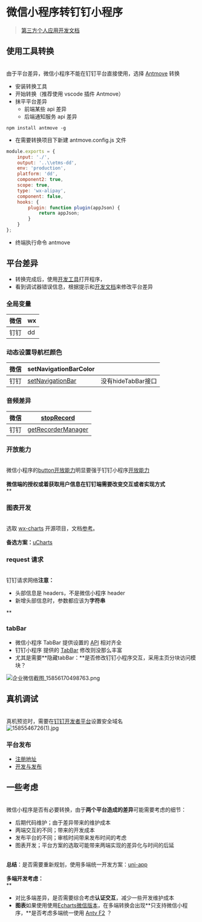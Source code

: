 # 微信小程序转钉钉小程序

> [第三方个人应用开发文档](https://ding-doc.dingtalk.com/doc#/personnal/fdzxvg)

<a name="zZyUq"></a>
## 使用工具转换

<br />由于平台差异，微信小程序不能在钉钉平台直接使用，选择 [Antmove](https://github.com/ant-move/Antmove) 转换<br />

- 安装转换工具
- 开始转换（推荐使用 vscode 插件 Antmove）
- 抹平平台差异
   - 前端某些 api 差异
   - 后端通知服务 api 差异



```shell
npm install antmove -g
```


- 在需要转换项目下新建 antmove.config.js 文件



```javascript
module.exports = {
	input: './',
	output: '..\\etms-dd',
	env: 'production',
	platform: 'dd',
	component2: true,
	scope: true,
	type: 'wx-alipay',
	component: false,
	hooks: {
		plugin: function plugin(appJson) {
			return appJson;
		}
	}
};
```


- 终端执行命令 antmove 
<a name="8bjkM"></a>
## 平台差异


- 转换完成后，使用[开发工具](https://ding-doc.dingtalk.com/doc#/kn6zg7/zunrdk)打开程序，
- 看到调试器错误信息，根据提示和[开发文档](https://ding-doc.dingtalk.com/doc#/dev/ed25rr)来修改平台差异



<a name="ysosa"></a>
### 全局变量



| 微信 | wx |
| --- | --- |
| 钉钉 | dd |



<a name="SBLK9"></a>
### 动态设置导航栏颜色



| 微信 | setNavigationBarColor |  |
| --- | --- | --- |
| 钉钉 | [setNavigationBar](https://ding-doc.dingtalk.com/doc#/dev/ui-navigate/dd.setNavigationBar) | 没有hideTabBar接口 |



<a name="aPesd"></a>
### 音频差异



| 微信 | [stopRecord](https://developers.weixin.qq.com/miniprogram/dev/api/media/recorder/wx.stopRecord.html) |
| --- | --- |
| 钉钉 | [getRecorderManager](https://ding-doc.dingtalk.com/doc#/dev/vw45p8) |



<a name="StdSk"></a>
### 开放能力

<br />微信小程序的[button开放能力](https://developers.weixin.qq.com/miniprogram/dev/component/button.html)明显要强于钉钉小程序[开放能力](https://ding-doc.dingtalk.com/doc#/dev/button-component)<br />
<br />**微信端的授权或着获取用户信息在钉钉端需要改变交互或者实现方式**<br />**
<a name="k2OUi"></a>
### 图表开发

<br />选取 [wx-charts](https://github.com/one-pupil/wx-charts) 开源项目，文档[参考](https://github.com/xiaolin3303/wx-charts/issues/56)。<br />
<br />**备选方案：**[uCharts](https://gitee.com/uCharts/uCharts)<br />

<a name="6437aa0f"></a>
### request 请求

<br />钉钉请求网络**注意：**<br />

- 头部信息是 headers，不是微信小程序 header
- 新增头部信息时，参数都应该为**字符串**

**
<a name="L1zMT"></a>
### tabBar

- 微信小程序 TabBar 提供设置的 [API](https://developers.weixin.qq.com/miniprogram/dev/api/ui/tab-bar/wx.showTabBarRedDot.html) 相对齐全
- 钉钉小程序 提供的 [TabBar](https://ding-doc.dingtalk.com/doc#/dev/ms4gid) 修改则没那么丰富
- 尤其是需要**隐藏tabBar：**是否修改钉钉小程序交互，采用主页分块访问模块？

![企业微信截图_15856170498763.png](https://cdn.nlark.com/yuque/0/2020/png/124135/1585617065462-d016b107-9701-4771-a32c-9e897d9b4db4.png#align=left&display=inline&height=413&name=%E4%BC%81%E4%B8%9A%E5%BE%AE%E4%BF%A1%E6%88%AA%E5%9B%BE_15856170498763.png&originHeight=568&originWidth=333&size=6486&status=done&style=none&width=243)<br />

<a name="c42e96e1"></a>
## 真机调试

<br />真机预览时，需要在[钉钉开发者平台](https://open-dev.dingtalk.com/#/userSuite/setting/dingoagbigcsptkcbblwpm?tab=1)设置安全域名<br />![1585546726(1).jpg](https://cdn.nlark.com/yuque/0/2020/jpeg/124135/1585546741155-072d1ac8-3846-4355-8f83-b25cd7e791bb.jpeg#align=left&display=inline&height=712&name=1585546726%281%29.jpg&originHeight=712&originWidth=1363&size=24598&status=done&style=none&width=1363)<br />

<a name="Otp2M"></a>
### 平台发布


- [注册地址](https://open-dev.dingtalk.com/#/index)
- [开发与发布](https://ding-doc.dingtalk.com/doc#/isv/yeun2g)



<a name="EbCKp"></a>
## 一些考虑

<br />微信小程序是否有必要转换，由于**两个平台造成的差异**可能需要考虑的细节：

- 后期代码维护；由于差异带来的维护成本
- 两端交互的不同；带来的开发成本
- 发布平台的不同；审核时间带来发布时间的考虑
- 图表开发；平台方案的选取可能带来两端实现的差异化与时间的后延


<br />**总结**：是否需要重新规划，使用多端统一开发方案：[uni-app](https://uniapp.dcloud.io/?id=uni-app)<br />
<br />**多端开发考虑：**<br />**

- 对比多端差异，是否需要综合考虑**认证交互**，减少一些开发维护成本
- **图表**如果使用使用[Echarts微信版本](https://www.echartsjs.com/zh/tutorial.html#%E5%9C%A8%E5%BE%AE%E4%BF%A1%E5%B0%8F%E7%A8%8B%E5%BA%8F%E4%B8%AD%E4%BD%BF%E7%94%A8%20ECharts)，在多端转换会出现**只支持微信小程序，**是否考虑多端统一使用 [Antv F2](https://f2.antv.vision/zh) ？
